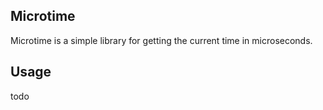 ## Microtime

Microtime is a simple library for getting the current time in microseconds.

## Usage

todo

